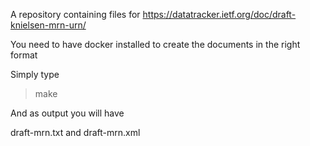A repository containing files for https://datatracker.ietf.org/doc/draft-knielsen-mrn-urn/

You need to have docker installed to create the documents in the right format

Simply type

> make

And as output you will have

draft-mrn.txt and
draft-mrn.xml